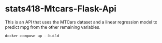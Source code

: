 # stats418-Mtcars-Flask-Api

This is an API that uses the MTCars dataset and a linear regression model to predict mpg from the other remaining variables.

`docker-compose up --build`
